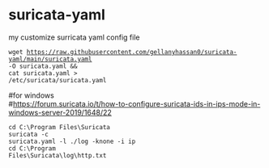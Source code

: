 # suricata-yaml

my customize surricata yaml config file

<code>wget https://raw.githubusercontent.com/gellanyhassan0/suricata-yaml/main/suricata.yaml -O suricata.yaml &&</code><br>
<code>cat suricata.yaml > /etc/suricata/suricata.yaml</code><br>

#for windows<br>
#https://forum.suricata.io/t/how-to-configure-suricata-ids-in-ips-mode-in-windows-server-2019/1648/22

<code>cd C:\Program Files\Suricata</code><br>
<code>suricata -c suricata.yaml -l ./log -knone -i ip</code><br>
<code>cd C:\Program Files\Suricata\log\http.txt</code><br>
